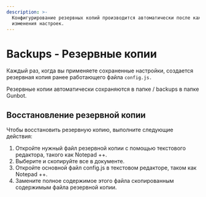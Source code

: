 ```yaml
---
description: >-
  Конфигурирование резервных копий производится автоматически после каждого
  изменения настроек.
---
```


# Backups - Резервные копии

Каждый раз, когда вы применяете сохраненные настройки, создается резервная копия ранее работающего файла `config.js.`

Резервные копии автоматически сохраняются в папке / backups в папке Gunbot.

## Восстановление резервной копии

Чтобы восстановить резервную копию, выполните следующие действия:

1. Откройте нужный файл резервной копии с помощью текстового редактора, такого как Notepad ++. 
2. Выберите и скопируйте все в документе. 
3. Откройте основной файл config.js в текстовом редакторе, таком как Notepad ++. 
4. Замените полное содержимое этого файла скопированным содержимым файла резервной копии.

